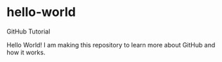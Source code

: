 # hello-world
GitHub Tutorial

Hello World!
I am making this repository to learn more about GitHub and how it works. 
